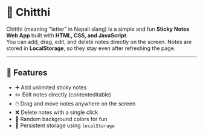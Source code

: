 # 📝 Chitthi

Chitthi (meaning "letter" in Nepali slang) is a simple and fun **Sticky Notes Web App** built with **HTML, CSS, and JavaScript**.  
You can add, drag, edit, and delete notes directly on the screen. Notes are stored in **LocalStorage**, so they stay even after refreshing the page.

---

## 🚀 Features
- ➕ Add unlimited sticky notes  
- ✏️ Edit notes directly (contenteditable)  
- 🖱️ Drag and move notes anywhere on the screen  
- ❌ Delete notes with a single click  
- 🎨 Random background colors for fun  
- 💾 Persistent storage using `localStorage`  